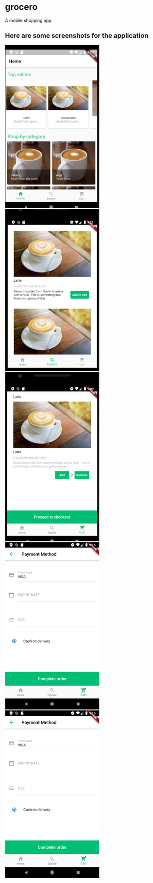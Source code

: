 # grocero

A mobile shopping app. 

## Here are some screenshots for the application

<img src="https://github.com/appcoreopc/grocero/blob/master/1.png" width="310"/>

<img src="https://github.com/appcoreopc/grocero/blob/master/2.png" width="310"/>

<img src="https://github.com/appcoreopc/grocero/blob/master/3.png" width="310"/>


<img src="https://github.com/appcoreopc/grocero/blob/master/4.png" width="310"/>

<img src="https://github.com/appcoreopc/grocero/blob/master/5.png" width="310"/>


